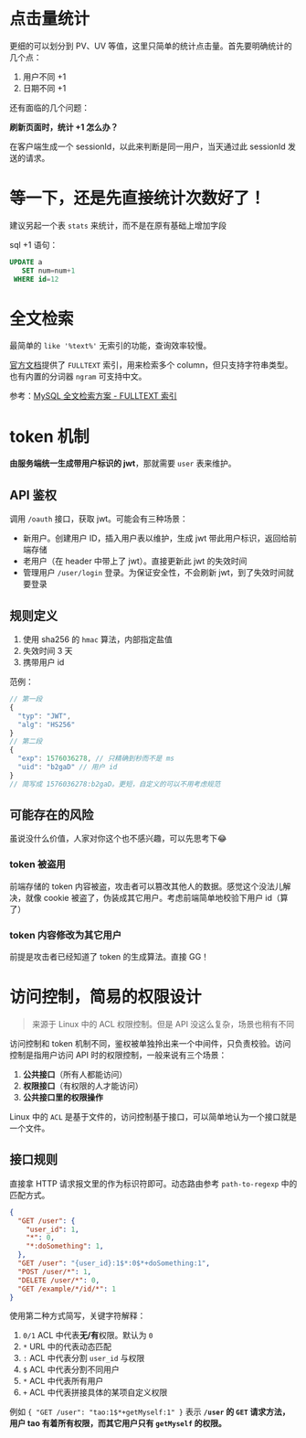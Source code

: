 # 点击量统计

更细的可以划分到 PV、UV 等值，这里只简单的统计点击量。首先要明确统计的几个点：

1. 用户不同 +1
2. 日期不同 +1

还有面临的几个问题：

**刷新页面时，统计 +1 怎么办？**

在客户端生成一个 sessionId，以此来判断是同一用户，当天通过此 sessionId 发送的请求。

# 等一下，还是先直接统计次数好了！

建议另起一个表 `stats` 来统计，而不是在原有基础上增加字段

sql +1 语句：

```sql
UPDATE a
   SET num=num+1
 WHERE id=12
```

# 全文检索

最简单的 `like '%text%'` 无索引的功能，查询效率较慢。

[官方文档](https://dev.mysql.com/doc/refman/8.0/en/fulltext-search.html)提供了 `FULLTEXT` 索引，用来检索多个 column，但只支持字符串类型。也有内置的分词器 `ngram` 可支持中文。

参考：[MySQL 全文检索方案 - FULLTEXT 索引](https://www.sunzhongwei.com/mysql-full-text-retrieval-scheme-fulltext-indexing)


# token 机制

**由服务端统一生成带用户标识的 jwt**，那就需要 `user` 表来维护。

## API 鉴权

调用 `/oauth` 接口，获取 jwt。可能会有三种场景：

+ 新用户。创建用户 ID，插入用户表以维护，生成 jwt 带此用户标识，返回给前端存储
+ 老用户（在 header 中带上了 jwt）。直接更新此 jwt 的失效时间
+ 管理用户 `/user/login` 登录。为保证安全性，不会刷新 jwt，到了失效时间就要登录

## 规则定义

1. 使用 sha256 的 `hmac` 算法，内部指定盐值
2. 失效时间 3 天
3. 携带用户 id

范例：

```js
// 第一段
{
  "typ": "JWT",
  "alg": "HS256"
}
// 第二段
{
  "exp": 1576036278, // 只精确到秒而不是 ms
  "uid": "b2gaD" // 用户 id
}
// 简写成 1576036278:b2gaD。更短，自定义的可以不用考虑规范
```

## 可能存在的风险

虽说没什么价值，人家对你这个也不感兴趣，可以先思考下😂

### token 被盗用

前端存储的 token 内容被盗，攻击者可以篡改其他人的数据。感觉这个没法儿解决，就像 cookie 被盗了，伪装成其它用户。考虑前端简单地校验下用户 id（算了）

### token 内容修改为其它用户

前提是攻击者已经知道了 token 的生成算法。直接 GG！

# 访问控制，简易的权限设计

> 来源于 Linux 中的 ACL 权限控制。但是 API 没这么复杂，场景也稍有不同

访问控制和 token 机制不同，鉴权被单独拎出来一个中间件，只负责校验。访问控制是指用户访问 API 时的权限控制，一般来说有三个场景：

1. **公共接口**（所有人都能访问）
2. **权限接口**（有权限的人才能访问）
3. **公共接口里的权限操作**

Linux 中的 `ACL` 是基于文件的，访问控制基于接口，可以简单地认为一个接口就是一个文件。

## 接口规则

直接拿 HTTP 请求报文里的作为标识符即可。动态路由参考 `path-to-regexp` 中的匹配方式。

```json
{
  "GET /user": {
    "user_id": 1,
    "*": 0,
    "*:doSomething": 1,
  },
  "GET /user": "{user_id}:1$*:0$*+doSomething:1",
  "POST /user/*": 1,
  "DELETE /user/*": 0,
  "GET /example/*/id/*": 1
}
```

使用第二种方式简写，关键字符解释：

1. `0/1` ACL 中代表**无/有**权限。默认为 `0`
2. `*` URL 中的代表动态匹配
3. `:` ACL 中代表分割 `user_id` 与权限
4. `$` ACL 中代表分割不同用户
5. `*` ACL 中代表所有用户
6. `+` ACL 中代表拼接具体的某项自定义权限

例如 `{ "GET /user": "tao:1$*+getMyself:1" }` 表示 **`/user` 的 `GET` 请求方法，用户 tao 有着所有权限，而其它用户只有 `getMyself` 的权限。**
